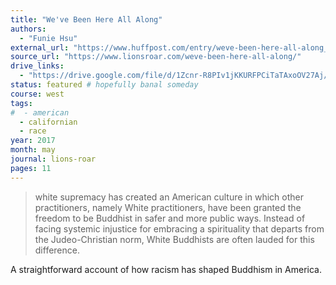 ```yaml
---
title: "We've Been Here All Along"
authors:
  - "Funie Hsu"
external_url: "https://www.huffpost.com/entry/weve-been-here-all-along_b_5a1324d7e4b0bfa88c1c1dc3"
source_url: "https://www.lionsroar.com/weve-been-here-all-along/"
drive_links:
  - "https://drive.google.com/file/d/1Zcnr-R8PIv1jKKURFPCiTaTAxoOV27Aj/view?usp=drivesdk"
status: featured # hopefully banal someday
course: west
tags:
#  - american
  - californian
  - race
year: 2017
month: may
journal: lions-roar
pages: 11
---
```


> white supremacy has created an American culture in which other practitioners, namely White practitioners, have been granted the freedom to be Buddhist in safer and more public ways. Instead of facing systemic injustice for embracing a spirituality that departs from the Judeo-Christian norm, White Buddhists are often lauded for this difference.

A straightforward account of how racism has shaped Buddhism in America.
